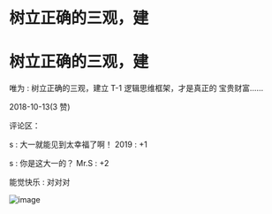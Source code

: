 # 树立正确的三观，建

# 树立正确的三观，建

唯为 : 树立正确的三观，建立 T-1 逻辑思维框架，才是真正的 宝贵财富……

2018-10-13(3 赞)

评论区：

s : 大一就能见到太幸福了啊！ 2019 : +1

s : 你是这大一的？ Mr.S : +2

能觉快乐 : 对对对

![image](img/Image_248.png)